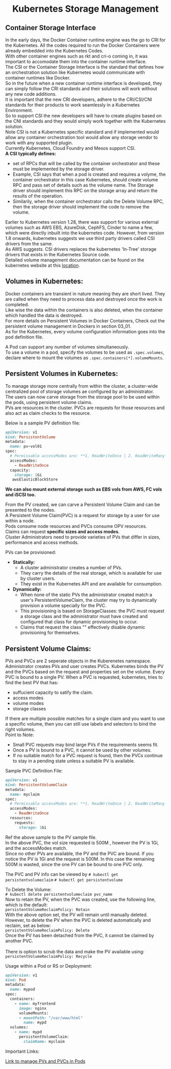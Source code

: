 
# <p style="text-align: center;">Kubernetes Storage Management</p>

## Container Storage Interface<br>

In the early days, the Docker Container runtime engine was the go to CRI for the Kubernetes. All the codes required to run the Docker Containers were already embedded into the
Kubernetes Codes.<br>
With other container engines such as rkt and cri-o coming in, it was important to accomodate them into the container runtime interface.<br>
The CSI or the Container Storage Interface is the standard that defines how an orchestration solution like Kubernetes would communicate with container runtimes like Docker.<br>
So in the future when a new container runtime interface is developed, they can simply follow the CRI standards and their solutions will work without any new code additions.<br>
It is important that the new CRI developers, adhere to the CRI/CSI/CNI standards for their products to work seamlessly in a Kubernetes Environment.<br>
So to support CSI the new developers will have to create plugins based on the CNI standards and they would simply work together with the Kubernetes solution.<br>
Note CSI is not a Kubernetes specific standard and if implemented would allow any container orchestration tool would allow any storage vendor to work with any supported plugin.<br>
Currently Kubernetes, Cloud Foundry and Mesos support CSI.<br>
**A CSI typically defines:**
+ set of RPCs that will be called by the container orchestrator and these must be implemented by the storage driver.
+ Example, CSI says that when a pod is created and requires a volyme, the container orchestrator in this case Kubernetes, should create volume RPC and pass set of details such
  as the volume name. The Storage driver should implement this RPC on the storage array and return the results of the operation.
+ Similarily, when the container orchestrator calls the Delete Volume RPC, then the storage driver should implement the code to remove the volume.

Earlier to Kubernetes version 1.28, there was support for various external volumes such as AWS EBS, AzureDisk, CephFS, Cinder to name a few, which were directly inbuilt into 
the kubernetes code. However, from version 1.8 onwards, kubernetes suggests we use third party drivers called CSI drivers from the same.<br>
As AWS suggests. CSI drivers replaces the kubernetes 'In-Tree' storage drivers that exists in the Kubernetes Source code.<br>
Detailed volume management documentation can be found on the kubernetes website at this [location](https://kubernetes.io/docs/concepts/storage/volumes/#using-subpath).<br>


## Volumes in Kubernetes:

Docker containers are transient in nature meaning they are short lived. They are called when they need to process data and destroyed once the work is completed.<br>
Like wise the data within the containers is also deleted, when the container which handled the data is destroyed.<br>
For more details on Persistent Volumes in Docker Containers, Check out the persistent volume management in Dockers in section 03_01.<br>
As for the Kubernetes, every volume configuration information goes into the pod definition file.<br>

A Pod can support any number of volumes simultaneously.<br>
To use a volume in a pod, specify the volumes to be used as ```.spec.volumes```, declare where to mount the volumes as ```.spec.containers[*].volumeMounts```.<br>


## Persistent Volumes in Kubernetes:

To manage storage more centrally from within the cluster, a cluster-wide centralized pool of storage volumes ae configured by an administrator.<br>
The users can now carve storage from the storage pool to be used within the pods, using persistent volume claims.<br>
PVs are resources in the cluster. 
PVCs are requests for those resources and also act as claim checks to the resource.<br>

Below is a sample PV definition file:

```ruby
apiVersion: v1
kind: PersistentVolume
metadata:
  name: pv-vol01
spec:
  # Permissable accessModes are: **1. ReadWriteOnce | 2. ReadWriteMany | 3. ReadOnlyMany**
  accessModes:
    - ReadWriteOnce
  capacity:
    storage: 1Gi
   awsElasticBlockStore
```
**We can also mount external storage such as EBS vols from AWS, FC vols and iSCSI too.<br>**

From the PV created, we can carve a Persistent Volume Claim and can be presented to the nodes.<br>
A Persistent Volume Claim(PVC) is a request for storage by a user for use within a node.<br>
Pods consume node resources and PVCs consume OPV resources.<br>
Claims can request **specific sizes and access modes**.<br>
Cluster Administrators need to provide varieties of PVs that differ in sizes, performance and access methods.<br>

PVs can be provisioned:
  + **Statically:**
    + A cluster administrator creates a number of PVs.
    + They carry the details of the real storage, which is available for use by cluster users.
    + They exist in the Kubernetes API and are available for consumption.
  + **Dynamically:**
    + When none of the static PVs the administrator created match a user's PersistentVolumeClaim, the cluster may try to dynamically provision a volume specially for the PVC.
    + This provisioning is based on StorageClasses: the PVC must request a storage class and the administrator must have created and configured that class for dynamic 
    provisioning to occur.
    + Claims that request the class "" effectively disable dynamic provisioning for themselves.

## Persistent Volume Claims:

PVs and PVCs are 2 seperate objects in the Kuberenetes namespace.
Administrator creates PVs and user creates PVCs.
Kubernetes binds the PV and the PVCs based on the request and properties set on the volume.
Every PVC is bound to a single PV. When a PVC is requested, kubernetes, tries to find the best PV that has:
  +  suffucient capacity to satify the claim.
  +  access modes
  +  volume modes
  +  storage classes

If there are multiple possible matches for a single claim and you want to use a specific volume, then you can still use labels and selectors to bind the right volumes.<br>
Point to Note:<br>
+ Small PVC requests may bind large PVs if the requirements seems fit.
+ Once a PV is bound to a PVC, it cannot be used by other volumes.
+ If no suitable match for a PVC request is found, then the PVCs continue to stay in a pending state unless a suitable PV is available.

Sample PVC Definition File:

```ruby
apiVersion: v1
kind: PersistentVolumeClaim
metadata:
  name: myclaim
spec:
  # Permissable accessModes are: **1. ReadWriteOnce | 2. ReadWriteMany | 3. ReadOnlyMany**
  accessModes:
    - ReadWriteOnce
  resources:
    requests:
      storage: 1Gi
```
Ref the above sample to the PV sample file.<br>
In the above PVC, the vol size requested is 500M , however the PV is 1Gi, and the accessModes match.<br>
Since no other PVs are available, the PV and the PVC are bound. If you notice the PV is 1Gi and the request is 500M. In this case the remaining 500M is wasted, since the one PV can be bound to one PVC only.<br>

The PVC and PV info can be viewed by 
`# kubectl get persistentvolumeclaim`
`# kubectl get persistentvolume`

To Delete the Volume:<br>
`# kubectl delete persistentvolumeclaim pvc_name`<br>
Now to retain the PV, when the PVC was created, use the following line, which is the default:<br>
`persistentVolumeReclaimPolicy: Retain`<br>
With the above option set, the PV will remain until manually deleted.<br>
However, to delete the PV when the PVC is deleted automatically and reclaim, set as below:<br>
`persistentVolumeReclaimPolicy: Delete`<br>
Once the PV has been detached from the PVC, it cannot be claimed by another PVC.<br><br>
There is option to scrub the data and make the PV available using:<br>
`persistentVolumeReclaimPolicy: Recycle`<br>

Usage within a Pod or RS or Deployment:
```ruby
apiVersion: v1
kind: Pod
metadata:
  name: mypod
spec:
  containers:
    - name: myfrontend
      image: nginx
      volumeMounts:
      - mountPath: "/var/www/html"
        name: mypd
  volumes:
    - name: mypd
      persistentVolumeClaim:
        claimName: myclaim
```


Important Links:

[Link to manage PVs and PVCs in Pods](https://kubernetes.io/docs/tasks/configure-pod-container/configure-persistent-volume-storage/)




